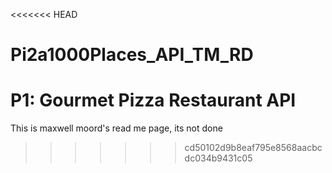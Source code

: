<<<<<<< HEAD
# Pi2a1000Places_API_TM_RD
P1: Gourmet Pizza Restaurant API
=======
This is maxwell moord's read me page, its not done
>>>>>>> cd50102d9b8eaf795e8568aacbcdc034b9431c05

